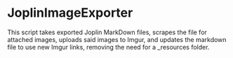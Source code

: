 # JoplinImageExporter
This script takes exported Joplin MarkDown files, scrapes the file for attached images, uploads said images to Imgur, and updates the markdown file to use new Imgur links, removing the need for a _resources folder.
